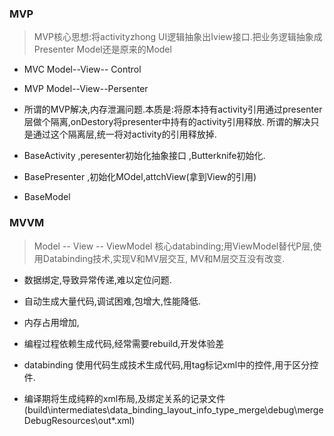 ### MVP
> MVP核心思想:将activityzhong UI逻辑抽象出Iview接口.把业务逻辑抽象成Presenter    Model还是原来的Model

* MVC Model--View-- Control
* MVP Model--View--Persenter
* 所谓的MVP解决,内存泄漏问题.本质是:将原本持有activity引用通过presenter层做个隔离,onDestory将presenter中持有的activity引用释放. 所谓的解决只是通过这个隔离层,统一将对activity的引用释放掉.

* BaseActivity ,peresenter初始化抽象接口 ,Butterknife初始化.
* BasePresenter ,初始化MOdel,attchView(拿到View的引用) 
* BaseModel 

### MVVM
> Model -- View -- ViewModel 核心databinding;用ViewModel替代P层,使用Databinding技术,实现V和MV层交互, MV和M层交互没有改变.

* 数据绑定,导致异常传递,难以定位问题.
* 自动生成大量代码,调试困难,包增大,性能降低.
* 内存占用增加, 
* 编程过程依赖生成代码,经常需要rebuild,开发体验差
* databinding 使用代码生成技术生成代码,用tag标记xml中的控件,用于区分控件.

* 编译期将生成纯粹的xml布局,及绑定关系的记录文件(build\intermediates\data_binding_layout_info_type_merge\debug\mergeDebugResources\out\*.xml)

